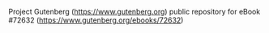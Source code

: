 Project Gutenberg (https://www.gutenberg.org) public repository
for eBook #72632 (https://www.gutenberg.org/ebooks/72632)
